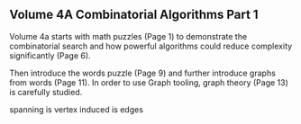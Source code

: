 ## Volume 4A Combinatorial Algorithms Part 1

Volume 4a starts with math puzzles (Page 1) to demonstrate the combinatorial
search and how powerful algorithms could reduce complexity significantly (Page
6).

Then introduce the words puzzle (Page 9) and further introduce graphs from words
(Page 11). In order to use Graph tooling,  graph theory (Page 13) is carefully
studied.

spanning is vertex induced is edges 